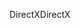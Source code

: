 <span data-ttu-id="a1518-101">DirectX</span><span class="sxs-lookup"><span data-stu-id="a1518-101">DirectX</span></span>